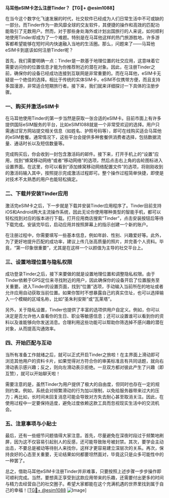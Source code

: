 **马耳他eSIM卡怎么注册Tinder？【TG💪+ @esim1088】**

在当今这个数字化飞速发展的时代，社交软件已经成为人们日常生活中不可或缺的一部分。而Tinder作为一款风靡全球的交友软件，其便捷的操作和高效的匹配功能吸引了无数用户。然而，对于那些身处海外或计划出国旅行的人来说，如何顺利地使用Tinder却成为了一个难题。特别是在马耳他这样的热门旅游胜地，许多游客都希望能够在短时间内快速融入当地的生活圈。那么，问题来了——马耳他eSIM卡到底该如何注册Tinder呢？

首先，我们需要明确一点：Tinder是一款基于地理位置的社交应用，这意味着它需要访问你的位置信息才能为你推荐附近的潜在对象。因此，在注册Tinder之前，确保你的设备已经成功连接到互联网是非常重要的。而在马耳他，eSIM卡无疑是一个绝佳的选择。相比于传统的实体SIM卡，eSIM不仅携带方便，而且支持多国漫游，非常适合短期旅行者。接下来，我们就来详细探讨一下具体的注册步骤。

### **一、购买并激活eSIM卡**

在马耳他使用Tinder的第一步当然是获取一张合适的eSIM卡。目前市面上有许多提供国际eSIM服务的平台，比如eSIM1088就是一个非常受欢迎的选择。用户只需通过官方网站提交相关信息（如姓名、护照号码等），即可在线购买适合马耳他的eSIM套餐。通常情况下，这些平台会提供多种套餐供消费者选择，包括数据流量、通话时长以及短信数量等。

完成购买后，你会收到一封包含激活码的邮件。接下来，打开手机上的“设置”应用，找到“蜂窝移动网络”或者“移动网络”的选项，然后点击右上角的齿轮图标进入设置界面。在这里，你可以看到“添加蜂窝移动网络配置文件”的选项，将刚刚收到的激活码输入其中，按照提示完成激活过程即可。整个操作过程简单快捷，即使是对技术不太熟悉的用户也能轻松搞定。

### **二、下载并安装Tinder应用**

激活完eSIM卡之后，下一步就是下载并安装Tinder应用程序了。Tinder目前支持iOS和Android两大主流操作系统，因此无论你使用哪种类型的智能手机，都可以轻松找到对应的版本进行下载。打开应用商店搜索“Tinder”，点击安装按钮后等待下载完成。安装完毕后，启动应用并按照屏幕上的指示创建一个新的账户。

在注册过程中，你需要填写一些基本信息，例如年龄、性别、兴趣爱好等。此外，为了更好地提升匹配的成功率，建议上传几张高质量的照片，并完善个人资料。毕竟，“第一印象很重要”，尤其是在这样一个以颜值为主导的社交平台上。

### **三、设置地理位置与隐私权限**

成功登录Tinder之后，接下来要做的就是设置地理位置和调整隐私权限。由于Tinder依赖于GPS定位来寻找附近的用户，因此确保你的设备开启了位置服务至关重要。进入Tinder的设置页面，找到“位置”选项，手动输入当前所在的地址或者允许应用自动获取当前位置。如果你暂时不想暴露自己的真实住址，也可以选择输入一个模糊的区域名称，比如“圣朱利安斯”或“瓦莱塔”。

另外，关于隐私设置，Tinder也提供了丰富的选项供用户自定义。例如，你可以决定是否允许他人查看你的生日、职业等敏感信息；还可以设置谁可以看到你的资料以及谁能够向你发送消息。合理利用这些功能可以帮助你筛选掉不感兴趣的潜在对象，从而提高沟通效率。

### **四、开始匹配与互动**

当所有准备工作就绪之后，就可以正式开启Tinder之旅啦！在主界面上滑动即可浏览其他用户的资料卡片，如果觉得对方符合你的审美标准且有共同话题，就向右滑动表示感兴趣；反之，则向左滑动表示拒绝。一旦双方都对彼此产生了兴趣（即互赞），就可以开始聊天啦！

需要注意的是，虽然Tinder为用户提供了极大的自由度，但同时也存在一定的规则约束。例如，系统会对频繁滑动的行为加以限制，以免给服务器带来过大的压力；再比如，长时间未回复消息可能会导致对方失去耐心甚至取消关注。因此，在使用过程中一定要保持适度，避免过度依赖这款工具而忽视现实生活中的交流机会。

### **五、注意事项与小贴士**

最后，还有一些细节问题值得大家注意。首先，尽量避免在深夜时段过于频繁地刷屏，因为这不仅容易引起别人的反感，还可能导致账号被封禁。其次，要学会主动出击，不要总是被动等待别人来找你，这样才更容易建立深层次的关系。再次，保持良好的心态至关重要，无论结果如何都要坦然面对，毕竟这只是众多可能性中的一种罢了。

总之，借助马耳他eSIM卡注册Tinder并非难事，只要按照上述步骤一步步操作即可顺利完成。当然，要想真正享受到这款应用带来的乐趣，还需要付出更多的时间与精力去经营自己的社交圈子。希望大家都能在这个充满机遇的世界里找到属于自己的幸福！[[TG💪+ @esim1088](https://t.me/s/esim1088) ![Image](https://i.postimg.cc/4NQfJmqS/Snipaste-2025-05-13-00-14-12.png)]